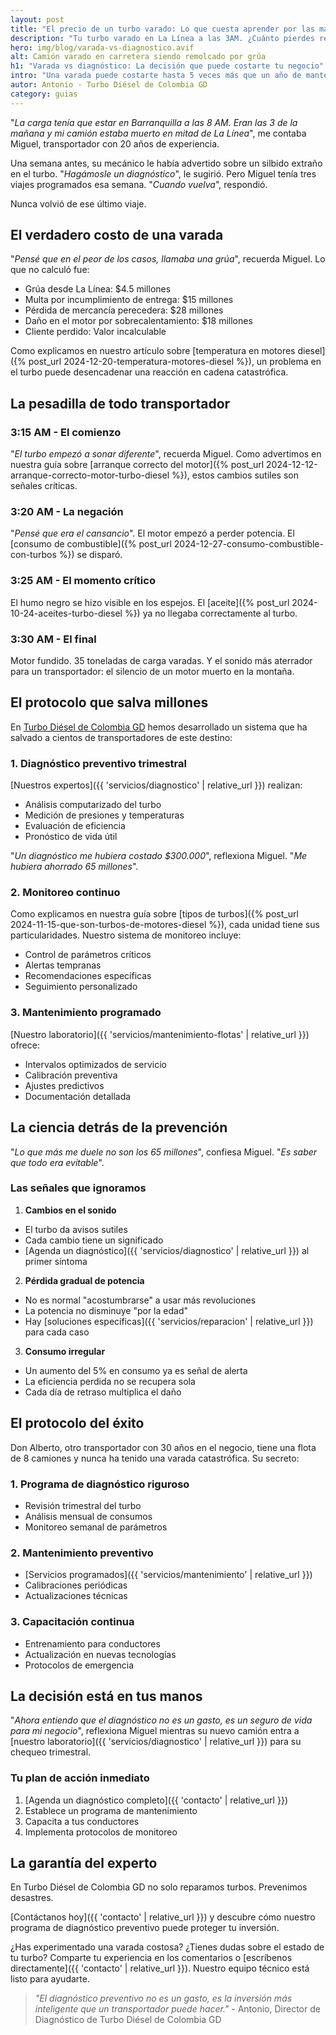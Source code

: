 ```yaml
---
layout: post
title: "El precio de un turbo varado: Lo que cuesta aprender por las malas"
description: "Tu turbo varado en La Línea a las 3AM. ¿Cuánto pierdes realmente? Este transportador perdió 65 millones en una noche por no hacer un diagnóstico de $300.000"
hero: img/blog/varada-vs-diagnostico.avif
alt: Camión varado en carretera siendo remolcado por grúa
h1: "Varada vs diagnóstico: La decisión que puede costarte tu negocio"
intro: "Una varada puede costarte hasta 5 veces más que un año de mantenimiento preventivo. Miguel lo aprendió de la peor manera posible."
autor: Antonio - Turbo Diésel de Colombia GD
category: guias
---
```


"*La carga tenía que estar en Barranquilla a las 8 AM. Eran las 3 de la mañana y mi camión estaba muerto en mitad de La Línea*", me contaba Miguel, transportador con 20 años de experiencia.

Una semana antes, su mecánico le había advertido sobre un silbido extraño en el turbo. "*Hagámosle un diagnóstico*", le sugirió. Pero Miguel tenía tres viajes programados esa semana. "*Cuando vuelva*", respondió.

Nunca volvió de ese último viaje.

## El verdadero costo de una varada

"*Pensé que en el peor de los casos, llamaba una grúa*", recuerda Miguel. Lo que no calculó fue:

- Grúa desde La Línea: $4.5 millones
- Multa por incumplimiento de entrega: $15 millones
- Pérdida de mercancía perecedera: $28 millones
- Daño en el motor por sobrecalentamiento: $18 millones
- Cliente perdido: Valor incalculable

Como explicamos en nuestro artículo sobre [temperatura en motores diesel]({% post_url 2024-12-20-temperatura-motores-diesel %}), un problema en el turbo puede desencadenar una reacción en cadena catastrófica.

## La pesadilla de todo transportador

### 3:15 AM - El comienzo
"*El turbo empezó a sonar diferente*", recuerda Miguel. Como advertimos en nuestra guía sobre [arranque correcto del motor]({% post_url 2024-12-12-arranque-correcto-motor-turbo-diesel %}), estos cambios sutiles son señales críticas.

### 3:20 AM - La negación
"*Pensé que era el cansancio*". El motor empezó a perder potencia. El [consumo de combustible]({% post_url 2024-12-27-consumo-combustible-con-turbos %}) se disparó.

### 3:25 AM - El momento crítico
El humo negro se hizo visible en los espejos. El [aceite]({% post_url 2024-10-24-aceites-turbo-diesel %}) ya no llegaba correctamente al turbo.

### 3:30 AM - El final
Motor fundido. 35 toneladas de carga varadas. Y el sonido más aterrador para un transportador: el silencio de un motor muerto en la montaña.

## El protocolo que salva millones

En [Turbo Diésel de Colombia GD](/) hemos desarrollado un sistema que ha salvado a cientos de transportadores de este destino:

### 1. Diagnóstico preventivo trimestral

[Nuestros expertos]({{ 'servicios/diagnostico' | relative_url }}) realizan:
- Análisis computarizado del turbo
- Medición de presiones y temperaturas
- Evaluación de eficiencia
- Pronóstico de vida útil

"*Un diagnóstico me hubiera costado $300.000*", reflexiona Miguel. "*Me hubiera ahorrado 65 millones*".

### 2. Monitoreo continuo

Como explicamos en nuestra guía sobre [tipos de turbos]({% post_url 2024-11-15-que-son-turbos-de-motores-diesel %}), cada unidad tiene sus particularidades. Nuestro sistema de monitoreo incluye:

- Control de parámetros críticos
- Alertas tempranas
- Recomendaciones específicas
- Seguimiento personalizado

### 3. Mantenimiento programado

[Nuestro laboratorio]({{ 'servicios/mantenimiento-flotas' | relative_url }}) ofrece:
- Intervalos optimizados de servicio
- Calibración preventiva
- Ajustes predictivos
- Documentación detallada

## La ciencia detrás de la prevención

"*Lo que más me duele no son los 65 millones*", confiesa Miguel. "*Es saber que todo era evitable*".

### Las señales que ignoramos

1. **Cambios en el sonido**
  - El turbo da avisos sutiles
  - Cada cambio tiene un significado
  - [Agenda un diagnóstico]({{ 'servicios/diagnostico' | relative_url }}) al primer síntoma

2. **Pérdida gradual de potencia**
  - No es normal "acostumbrarse" a usar más revoluciones
  - La potencia no disminuye "por la edad"
  - Hay [soluciones específicas]({{ 'servicios/reparacion' | relative_url }}) para cada caso

3. **Consumo irregular**
  - Un aumento del 5% en consumo ya es señal de alerta
  - La eficiencia perdida no se recupera sola
  - Cada día de retraso multiplica el daño

## El protocolo del éxito

Don Alberto, otro transportador con 30 años en el negocio, tiene una flota de 8 camiones y nunca ha tenido una varada catastrófica. Su secreto:

### 1. Programa de diagnóstico riguroso
- Revisión trimestral del turbo
- Análisis mensual de consumos
- Monitoreo semanal de parámetros

### 2. Mantenimiento preventivo
- [Servicios programados]({{ 'servicios/mantenimiento' | relative_url }})
- Calibraciones periódicas
- Actualizaciones técnicas

### 3. Capacitación continua
- Entrenamiento para conductores
- Actualización en nuevas tecnologías
- Protocolos de emergencia

## La decisión está en tus manos

"*Ahora entiendo que el diagnóstico no es un gasto, es un seguro de vida para mi negocio*", reflexiona Miguel mientras su nuevo camión entra a [nuestro laboratorio]({{ 'servicios/diagnostico' | relative_url }}) para su chequeo trimestral.

### Tu plan de acción inmediato

1. [Agenda un diagnóstico completo]({{ 'contacto' | relative_url }})
2. Establece un programa de mantenimiento
3. Capacita a tus conductores
4. Implementa protocolos de monitoreo

## La garantía del experto

En Turbo Diésel de Colombia GD no solo reparamos turbos. Prevenimos desastres.

[Contáctanos hoy]({{ 'contacto' | relative_url }}) y descubre cómo nuestro programa de diagnóstico preventivo puede proteger tu inversión.

¿Has experimentado una varada costosa? ¿Tienes dudas sobre el estado de tu turbo? Comparte tu experiencia en los comentarios o [escríbenos directamente]({{ 'contacto' | relative_url }}). Nuestro equipo técnico está listo para ayudarte.

>*"El diagnóstico preventivo no es un gasto, es la inversión más inteligente que un transportador puede hacer."* - Antonio, Director de Diagnóstico de Turbo Diésel de Colombia GD